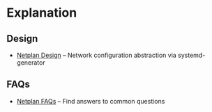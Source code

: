 # Explanation

## Design
* [Netplan Design](https://netplan.io/design)
  – Network configuration abstraction via systemd-generator

## FAQs
* [Netplan FAQs](https://netplan.io/faq)
  – Find answers to common questions

